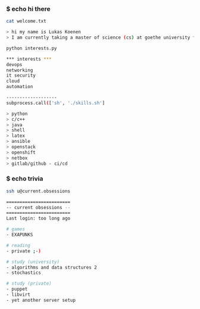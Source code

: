 ### $ echo hi there

```bash
cat welcome.txt

> hi my name is Lukas Koenen
> I am currently taking a master of science (cs) at goethe university frankfurt
```

```bash
python interests.py

*** interests ***
devops
networking
it security
cloud
automation

-------------------
subprocess.call(['sh', './skills.sh']

> python
> c/c++
> java
> shell
> latex
> ansible
> openstack
> openshift
> netbox
> gitlab/github - ci/cd
```

### $ echo trivia

```bash
ssh u@current.obsessions

========================
-- current obsessions --
========================
Last login: too long ago

# games
- EXAPUNKS

# reading
- private ;-)

# study (university)
- algorithms and data structures 2
- stochastics

# study (private)
- puppet
- libvirt
- yet another server setup
```

<!--
**lukaskoenen/lukaskoenen** is a ✨ _special_ ✨ repository because its `README.md` (this file) appears on your GitHub profile.

Here are some ideas to get you started:

- 🔭 I’m currently working on ...
- 🌱 I’m currently learning ...
- 👯 I’m looking to collaborate on ...
- 🤔 I’m looking for help with ...
- 💬 Ask me about ...
- 📫 How to reach me: ...
- 😄 Pronouns: ...
- ⚡ Fun fact: ...
-->
